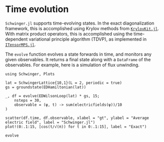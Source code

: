 # Time evolution

`Schwinger.jl` supports time-evolving states. In the exact diagonalization framework, this is accomplished using Krylov methods from [`KrylovKit.jl`](https://github.com/Jutho/KrylovKit.jl). With matrix product operators, this is accomplished using the time-dependent variational principle algorithm (TDVP), as implemented in [`ITensorMPS.jl`](https://github.com/ITensor/ITensorMPS.jl).

The `evolve` function evolves a state forwards in time, and monitors any given observables. It returns a final state along with a `DataFrame` of the observables. For example, here is a simulation of flux unwinding.
```@example time
using Schwinger, Plots

lat = SchwingerLattice{10,1}(L = 2, periodic = true)
gs = groundstate(EDHamiltonian(lat))

_, df = evolve(EDWilsonLoop(lat) * gs, 15; 
    nsteps = 30, 
    observable = (ψ, t) -> sum(electricfields(ψ))/10
)

scatter(df.time, df.observable, xlabel = "gt", ylabel = "Average electric field", label = "Schwinger.jl")
plot!(0:.1:15, [cos(t/√(π)) for t in 0:.1:15], label = "Exact")
```

```@docs
evolve
```